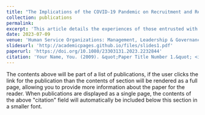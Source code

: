 ```yaml
---
title: "The Implications of the COVID-19 Pandemic on Recruitment and Retention of Volunteers and Donors in the US."
collection: publications
permalink: 
excerpt: 'This article details the experiences of those entrusted with the acquisition and retention of time and money for human service organizations during the pandemic.'
date: 2023-07-09
venue: 'Human Service Organizations: Management, Leadership & Governance'
slidesurl: 'http://academicpages.github.io/files/slides1.pdf'
paperurl: 'https://doi.org/10.1080/23303131.2023.2232844'
citation: 'Your Name, You. (2009). &quot;Paper Title Number 1.&quot; <i>Journal 1</i>. 1(1).'
---
```


The contents above will be part of a list of publications, if the user clicks the link for the publication than the contents of section will be rendered as a full page, allowing you to provide more information about the paper for the reader. When publications are displayed as a single page, the contents of the above "citation" field will automatically be included below this section in a smaller font.
